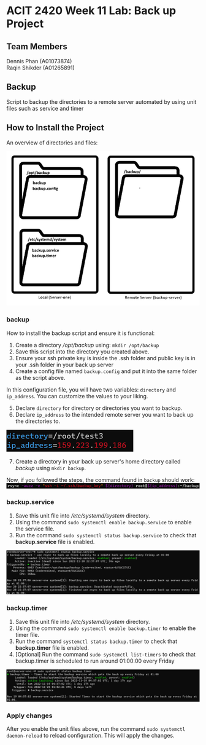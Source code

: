 # ACIT 2420 Week 11 Lab: Back up Project

## Team Members
Dennis Phan (A01073874)  
Raqin Shikder (A01265891)

## Backup
Script to backup the directories to a remote server automated by using unit files such as service and timer

## How to Install the Project

An overview of directories and files:

![overview of directories and files](./images/small_map.png)

### backup
How to install the backup script and ensure it is functional:

1. Create a directory */opt/backup* using:
    `mkdir /opt/backup`
3. Save this script into the directory you created above.
4. Ensure your ssh private key is inside the .ssh folder and public key is in your .ssh folder in your back up server
5. Create a config file named `backup.config` and put it into the same folder as the script above.

In this configuration file, you will have two variables: `directory` and `ip_address`.
You can customize the values to your liking. 

5. Declare `directory` for directory or directories you want to backup.
6. Declare `ip_address` to the intended remote server you want to back up the directories to.

![backup config file](./images/config_file.png)


7. Create a directory in your back up server's home directory called *backup* using 
    `mkdir backup`.

Now, if you followed the steps, the command found in `backup` should work:
![rsync file](./images/rsync.png)

### backup.service
1. Save this unit file into */etc/systemd/system* directory.
2. Using the command 
    `sudo systemctl enable backup.service` 
to enable the service file.
3. Run the command `sudo systemctl status backup.service` to check that **backup.service** file is enabled.

![service status](./images/status_service.png)

### backup.timer
1. Save this unit file into */etc/systemd/system* directory.
2. Using the command `sudo systemctl enable backup.timer` to enable the timer file.
3. Run the command `systemctl status backup.timer` to check that **backup.timer** file is enabled.
4. [Optional] Run the command `sudo systemctl list-timers` to check that backup.timer is scheduled to run around 01:00:00 every Friday

![timer status](./images/status_timer.png)

### Apply changes
After you enable the unit files above,
run the command `sudo systemctl daemon-reload` to reload configuration. 
This will apply the changes.

